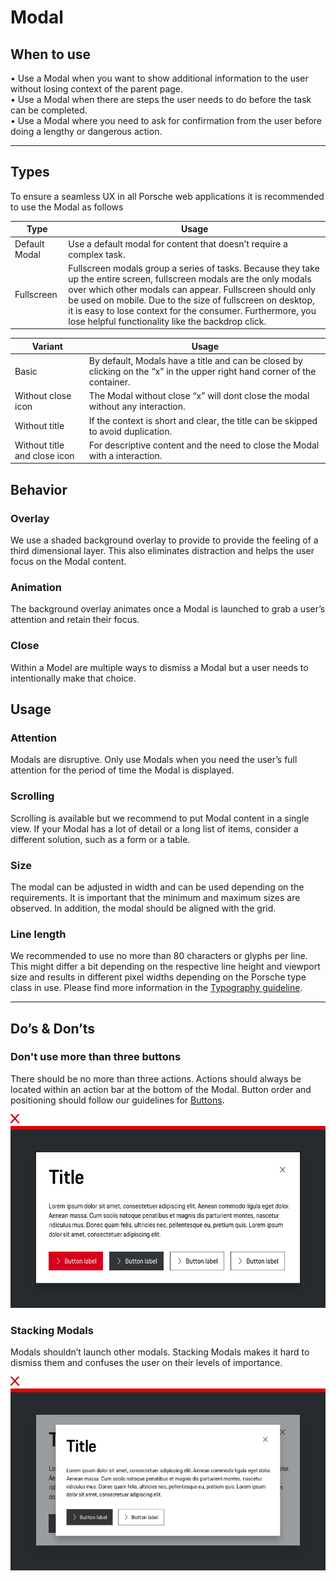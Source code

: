 # Modal

## When to use

  • Use a Modal when you want to show additional information to the user without losing context of the parent page.  
  • Use a Modal when there are steps the user needs to do before the task can be completed.  
  • Use a Modal where you need to ask for confirmation from the user before doing a lengthy or dangerous action.  

---

## Types

To ensure a seamless UX in all Porsche web applications it is recommended to use the Modal as follows

| Type | Usage |
|----|----|
| Default Modal | Use a default modal for content that doesn’t require a complex task. |
| Fullscreen | Fullscreen modals group a series of tasks. Because they take up the entire screen, fullscreen modals are the only modals over which other modals can appear. Fullscreen should only be used on mobile. Due to the size of fullscreen on desktop, it is easy to lose context for the consumer. Furthermore, you lose helpful functionality like the backdrop click.



| Variant | Usage |
|----|----|
| Basic | By default, Modals have a title and can be closed by clicking on the “x” in the upper right hand corner of the container. |
| Without close icon | The Modal without close “x” will dont close the modal without any interaction. |
| Without title | If the context is short and clear, the title can be skipped to avoid duplication. |
| Without title and close icon | For descriptive content and the need to close the Modal with a interaction. |


## Behavior

### Overlay
We use a shaded background overlay to provide to provide the feeling of a third dimensional layer. 
This also eliminates distraction and helps the user focus on the Modal content.

### Animation
The background overlay animates once a Modal is launched to grab a user’s attention and retain their focus.

### Close
Within a Model are multiple ways to dismiss a Modal but a user needs to intentionally make that choice.

## Usage

### Attention
Modals are disruptive. Only use Modals when you need the user’s full attention for the period of time the Modal is displayed.

### Scrolling
Scrolling is available but we recommend to put Modal content in a single view. If your Modal has a lot of detail or a 
long list of items, consider a different solution, such as a form or a table.

### Size
The modal can be adjusted in width and can be used depending on the requirements. It is important that the minimum and maximum sizes are observed. In addition, the modal should be aligned with the grid.

### Line length
We recommended to use no more than 80 characters or glyphs per line. This might differ a bit depending on the respective line height and viewport size and results in different pixel widths depending on the Porsche type class in use. Please find more information in the [Typography guideline](/components/typography).

---

## Do’s & Don’ts

### Don't use more than three buttons
There should be no more than three actions. Actions should always be located within an action bar at the bottom of the Modal. Button order and positioning should follow our guidelines for [Buttons](/components/button/usage).

![Usage Buttons](./assets/modal-dialog-more-than-three-buttons.png)

### Stacking Modals
Modals shouldn’t launch other modals. Stacking Modals makes it hard to dismiss them and confuses the user on their levels of importance.

![Stacking modals](./assets/modal-stacking-modals.png)

